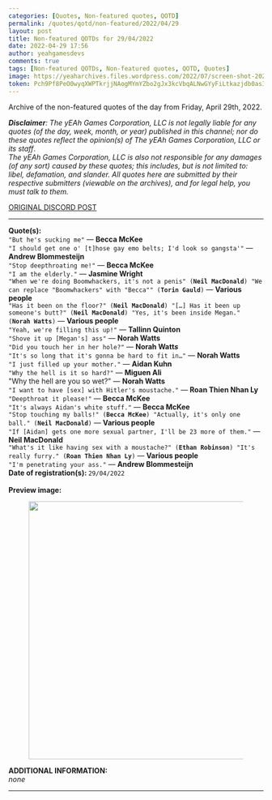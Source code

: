 ```yaml
---
categories: [Quotes, Non-featured quotes, QOTD]
permalink: /quotes/qotd/non-featured/2022/04/29
layout: post
title: Non-featured QOTDs for 29/04/2022
date: 2022-04-29 17:56
author: yeahgamesdevs
comments: true
tags: [Non-featured QOTDs, Non-featured quotes, QOTD, Quotes]
image: https://yeaharchives.files.wordpress.com/2022/07/screen-shot-2022-07-12-at-5.44.21-pm.png?w=894
token: Pch9Pf8PeO0wyqXWPTkrjjNAogMYmYZbo2gJx3kcVbqALNwGYyFiLtkazjdb0asIys3u4xrmau9NootZxxYjvbt37Hmtpl9lYdH68u3NfAmkK8Ll8OymjCQFVl2Arlp6q20kLFcDmXC2
---
```

<!-- wp:paragraph -->
<p>Archive of the non-featured quotes of the day from Friday, April 29th, 2022. </p>
<!-- /wp:paragraph -->

<!-- wp:paragraph -->
<p><em><strong>Disclaimer</strong>: The yEAh Games Corporation, LLC is not legally liable for any quotes (of the day, week, month, or year) published in this channel; nor do these quotes reflect the opinion(s) of The yEAh Games Corporation, LLC or its staff</em>.<br><em>The yEAh Games Corporation, LLC is also not responsible for any damages (of any sort) caused by these quotes; this includes, but is not limited to: libel, defamation, and slander. All quotes here are submitted by their respective submitters (viewable on the archives), and for legal help, you must talk to them.</em><br><a href="https://cdn.discordapp.com/attachments/958100064079839303/964566123628609628/unknown.png"></a></p>
<!-- /wp:paragraph -->

<!-- wp:buttons {"layout":{"type":"flex","justifyContent":"left"}} -->
<div class="wp-block-buttons"><!-- wp:button {"textColor":"vivid-cyan-blue","align":"center","style":{"border":{"radius":"18px"}},"className":"is-style-fill"} -->
<div class="wp-block-button aligncenter is-style-fill"><a class="wp-block-button__link has-vivid-cyan-blue-color has-text-color wp-element-button" href="https://discord.com/channels/887052880782176266/958100064079839303/969697717074927737" style="border-radius:18px;">ORIGINAL DISCORD POST</a></div>
<!-- /wp:button --></div>
<!-- /wp:buttons -->

<!-- wp:separator {"align":"center","className":"is-style-wide"} -->
<hr class="wp-block-separator aligncenter has-alpha-channel-opacity is-style-wide" />
<!-- /wp:separator -->

<!-- wp:paragraph -->
<p><strong>Quote(s): </strong><br><code>"But he's sucking me"</code> — <strong>Becca McKee</strong><br><code>"I should get one o' [t]hose gay emo belts; I'd look so gangsta'"</code> — <strong>Andrew Blommesteijn</strong><br><code>"Stop deepthroating me!"</code> — <strong>Becca McKee</strong><br><code>"I am the elderly."</code> — <strong>Jasmine Wright</strong><br><code>"When we're doing Boomwhackers, it's not a penis" (<strong>Neil MacDonald</strong>) "We can replace "Boomwhackers" with "Becca"" (<strong>Torin Gauld</strong>)</code> — <strong>Various people</strong><br><code>"Has it been on the floor?" (<strong>Neil MacDonald</strong>) "[…] Has it been up someone's butt?" (<strong>Neil MacDonald</strong>) "Yes, it's been inside Megan." (<strong>Norah Watts</strong>)</code> — <strong>Various people</strong><br><code>"Yeah, we're filling this up!"</code> — <strong>Tallinn Quinton</strong><br><code>"Shove it up [Megan's] ass"</code> —<em> </em><strong>Norah Watts<em> </em></strong><br><code>"Did you touch her in her hole?"</code> — <strong>Norah Watt<em>s </em></strong><br><code>"It's so long that it's gonna be hard to fit in…"</code> — <strong>Norah Watts </strong><br><code>"I just filled up your mother."</code> — <strong>Aidan Kuhn </strong><br><code>"Why the hell is it so hard?"</code> — <strong>Miguen Ali </strong><br>"Why the hell are you so wet?" — <strong>Norah Watts </strong><br><code>"I want to have [sex] with Hitler's moustache."</code> — <strong>Roan Thien Nhan Ly </strong><br><code>"Deepthroat it please!"</code> — <strong>Becca McKee </strong><br><code>"It's always Aidan's white stuff."</code> — <strong>Becca McKee </strong><br><code>"Stop touching my balls!" (<strong>Becca McKee</strong>) "Actually, it's only one ball." (<strong>Neil MacDonald</strong>)</code> — <strong>Various people</strong> <br><code>"If [Aidan] gets one more sexual partner, I'll be 23 more of them."</code> — <strong>Neil MacDonald</strong> <br><code>"What's it like having sex with a moustache?" (<strong>Ethan Robinson</strong>) "It's really furry." (<strong>Roan Thien Nhan Ly</strong>)</code> — <strong>Various people</strong> <br><code>"I'm penetrating your ass."</code> — <strong>Andrew Blommesteijn</strong><br><strong>Date of registration(s): </strong><code>29/04/2022</code> <code><br></code><br><strong>Preview image:</strong></p>
<!-- /wp:paragraph -->

<!-- wp:image {"id":798,"width":509,"height":509,"sizeSlug":"large","linkDestination":"none"} -->
<figure class="wp-block-image size-large is-resized"><img src="https://yeaharchives.files.wordpress.com/2022/07/screen-shot-2022-07-12-at-5.44.21-pm.png?w=894" alt="" class="wp-image-798" width="509" height="509" /></figure>
<!-- /wp:image -->

<!-- wp:paragraph -->
<p><strong>ADDITIONAL INFORMATION:</strong><br><em>none</em></p>
<!-- /wp:paragraph -->

<!-- wp:separator {"className":"is-style-wide"} -->
<hr class="wp-block-separator has-alpha-channel-opacity is-style-wide" />
<!-- /wp:separator -->
